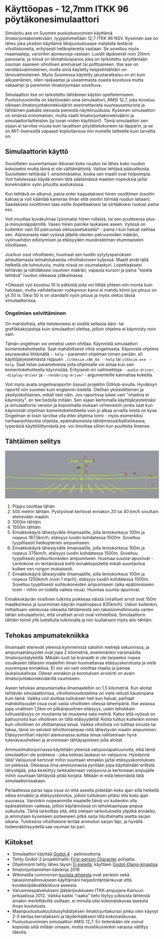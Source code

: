 # Käyttöopas - 12,7mm ITKK 96 pöytäkonesimulaattori

Simuloitu ase on Suomen puolustusvoimien käyttämä ilmatorjuntakonekivääri, tyyppinimeltään 12,7 ITKK 96 NSV. Kyseinen ase on lähes joka yksikön käyttämä lähipuolustusase matalalla lentäviä viholliskoneita, erityisesti helikoptereita vastaan. Se soveltuu myös maamaaleja, varsinkin ajoneuvoja vastaan. Luodit läpäisevät noin 20mm panssaria, ja niissä on leimahduspanos joka on tarkoitettu sytyttämään osuman saaneen vihollisen ammukset tai polttoaineen. Itse ase on venäläisvalmisteinen, mutta siinä käytetty heijastintähtäin on länsivalmisteinen. Myös Suomessa käytetty jalustaratkaisu on eri kuin alkuperäinen, ollen raskaampi ja useammasta osasta koostuva mutta vakaampi ja paremmin ilmatorjuntaan soveltuva.

Simulaattori itse on tarkoitettu tähtäimen käytön opettelemiseen. Puolustusvoimilla on käytössään oma simulaattori, AMSI 12,7, joka koostuu oikeaan ilmatorjuntakonekivääriin asennettavista suuntausanturista ja tähtäimen paikalla olevasta pienestä näyttöruudusta. Kyseinen simulaattori on sinänsä erinomainen, mutta vaatii ilmatorjuntakonekiväärin ja simulaattorilaitteiston (ja luvan niiden käyttöön!). Tämä simulaattori sen sijaan ei tarvitse muuta kuin tavallisen pöytätietokoneen tai läppärin, ja se on MIT-lisenssillä vapaasti kopioitavissa niin monelle laitteelle kuin tarvetta on.

## Simulaattorin käyttö

Suosittelen suurentamaan ikkunan koko ruudun tai lähes koko ruudun kokoiseksi mutta tämä ei ole välttämätöntä. Valitse tehtävä päävalikosta. Suosittelen tehtävää 1. ensimmäiseksi, koska sen maalit ovat helpoimpia. Voit halutessasi käydä ennen tätä säätämässä maalien nopeuksia ja/tai konekiväärin vyön pituutta asetuksissa.

Kun tehtävä on alkanut, paina enter kaapataksesi hiiren osoittimen (osoitin katoaa ja voit kääntää kameraa ilman että osoitin törmää ruudun laitaan). Saadaksesi osoittimen taas esille (lopettaaksesi tai siirtääksesi ruutua) paina esc.

Voit muuttaa kuvakulmaa (zoomata) hiiren rullasta, tai sen puutteessa plus- ja miinusnäppäimillä. Vasen hiiren painike laukaisee aseen. Vyössä on kuitenkin vain 50 patruunaa oletusasetuksella* - paina r kun haluat vaihtaa sen. Alareunasta näet vyössä jäljellä olevien patruunoiden määrän, vyönvaihdon edistymisen ja etäisyyden muodostelman etummaiseen viholliseen.

Jos/kun osut viholliseen, huomaat sen luodin sytytyspanoksen aiheuttamasta leimahduksesta viholliskoneen kyljessä. Maalit eivät tällä hetkellä ole tuhoutuvia, mutta niissä on osumalaskuri. Lopettaaksesi tehtävän ja nähdäksesi osumien määrän, vapauta kursori ja paina "lopeta tehtävä" ruudun oikeassa yläkulmassa.

*Oikeasti vyö koostuu 10 ls pätkistä joita voi liittää yhteen niin monta kuin halutaan, mutta vaihdettavan vyökannun kansi ei mahdu kiinni jos pituus on yli 50 ls. Siksi 50 ls on standarti vyön pituus ja myös oletus tässä simulaattorissa.

### Ongelmien selvittäminen

On mahdollista, että tietokoneesi ei sisällä sellaisia ääni- tai grafiikkakirjastoja kuin simulaattori olettaa, jolloin ohjelma ei käynnisty noin vain.

Tämän ongelman voi onneksi usein ohittaa. Käynnistä simulaattori komentokehotteelta. Saat mahdollisesti vihiä ongelmasta. Käynnistä ohjelma seuraavaksi liittämällä `--help` - parametri ohjelman nimen perään, eli käyttöjärjestelmästä riippuen `./itkksim.x86_64 --help` tai `itkksim.exe --help`. Saat listan parametreista joita ohjelmalle voi antaa kun sen komentokehotteella käynnistää. Erityisesti eri vaihtoehtoja `--audio-driver`, `--display-driver` ja `--rendering-driver` - argumenteille kannattaa kokeilla.

Voit myös avata ongelmaraportin (issue) projektin GitHub-sivulla. Hyväksyn raportit niin suomen kuin englannin kielellä. Olethan yksiselitteinen ja yksityiskohtainen, mikäli teet näin. Jos raportissa lukee vain "ohjelma ei käynnisty", en tee tiedolla mitään. Sen sijaan kertomalla käyttöjärjestelmäsi ja simulaattorisi version ja kopioimalla mukaan virheviestin jonka saat kun käynnistät ohjelman komentokehotteella voin jo alkaa arvailla mistä on kyse. Ongelman ei tosin tarvitse olla ettei ohjelma toimi - myös esimerkiksi harhaanjohtavista ohjeista, epärealismeista tähtäimessä/ballistiikassa, typerästä käyttöliittymästä jne. voi ilmoittaa silloin kun puutteita ilmenee.

## Tähtäimen selitys

![](Tähtäin.png)

 1. Piippu osoittaa tähän
 2. 500 metrin tähtäin. Pystyviivat kertovat ennakon 20 tai 40 km/h sivuttain etenevään maaliin
 3. 1000m tähtäin
 4. 1500m tähtäin
 5. Ennakkokäyrä lähestyvälle ilmamaalille, jolla lentokorkeus 100m ja nopeus 187,5km/h, etäisyys luodin kohdatessa 1500m. Soveltuu tyypillisesti helikopterien ampumiseen.
 6. Ennakkokäyrä lähestyvälle ilmamaalille, jolla lentokorkeus 100m ja nopeus 375km/h, etäisyys luodin kohdatessa 1500m. Soveltuu tyypillisesti potkurikoneiden ampumiseen. Huomaa suunta-apuviivat - Lentokone on lentämässä kohti ennakkopistettä mikäli suuntaviiva kulkee sen rungon mukaisesti.
 7. Ennakkokäyrä lähestyvälle ilmamaalille, jolla lentokorkeus 100m ja nopeus 1250km/h (noin 1 mach), etäisyys luodin kohdatessa 1500m. Soveltuu tyypillisesti suihkukoneiden ampumiseen (aika epätoivoiseen tosin - niihin on todella vaikea osua). Huomaa suunta-apuviivat.
 
Ennakkokäyrän virallinen tulkinta poikkeaa näistä (viralliset arvot ovat 150m maalikorkeus ja suurimman käyrän maalinopeus 835km/h). Uskon kuitenkin, mittailtuani valokuvaa oikeasta tähtäimestä sen takaisinmallinnusta varten tähän simulaattoriin, että viralliset arvot ovat virheellisiä. Simulaattorin tähtäin toimii yllä luetellulla tulkinnalla ja niin luullakseni myös aito tähtäin.

## Tehokas ampumatekniikka

Ilmamaalit etenevät yleensä kymmenistä satoihin metrejä sekunnissa, ja ampumaetäisyydet ovat jopa 2 kilometriä, enemmänkin varsinaisilla ilmatorjuntatykeillä. Mikään luoti tai kranaatti ei ole tarpeeksi nopea osuakseen tällaisiin maaleihin ilman huomattavaa etäisyyskorotusta ja vielä suurempaa ennakkoa. Et siis voi vain osoittaa maalia ja painaa laukaisukahvaa. Oikean ennakon ja korotuksen arviointi on avain ilmatorjuntakonekiväärillä osumiseen.

Aseen tehokas ampumamatka ilmamaaleihin on 1,5 kilometriä. Kun aloitat tehtävän simulaattorissa, vihollismuodostelma on vielä reilusti kauempana kuin tämä. Vaikka voit aloittaa tulituksen heti kun haluat, parhaat mahdollisuudet osua ovat vasta vihollisten ollessa lähempänä. Itse asiassa jopa virallinen 1,5km on pitkänpuolinen etäisyys, usein tehokkain tulitusetäisyys on muutamia tai muutama sata metriä. Katso että vyössä on patruunoita kun vihollinen on tällä etäisyydellä! Aloita tulitus kuitenkin ennen kuin vihollinen on ohittamassa sinua. Vaikka vihollista voi tulittaa sivusta tai takaa, tämä on selvästi tehottomampaa mitä lähestyvän maalin ampuminen. Etäisyysmittari näytön alareunassa auttaa sinua valitsemaan hyvä tulenavaushetken ja arvioimaan tähtäyspisteen jolla aloitat.

Ammusilmatorjunnassa käytetään yleensä valojuovapatruunoita, eikä tämä simulaattori ole poikkeus - joka kolmas laukaus on valojuova. Hyödynnä tätä! Valojuovat kertovat mihin suuntaan ennakko ja/tai etäisyyskorotukses on pielessä. Oikeassa ilma-ammunnassa pyritään jopa käyttämään erillistä tähystäjää, joka keskittyy tarkkailemaan valojuovia ja kertomaan ampujalle mihin suuntaan tähtäystä pitää korjata. Mikään ei estä tekemästä tätä simulaattorissakaan.

Periaattessa paras tapa osua on että aseella pidetään koko ajan sillä hetkellä oikea ennakko ja etäisyyskorotus, jolloin tulituksen pitäisi olla koko ajan suunassa. Varsinkin nopeammille maaleille tämä voi kuitenkin olla epärealistisen vaikeaa, jolloin käytännössä on tehokkaampaa ampua sulkutulta. Tämä tarkoittaa sitä, että otetaan tarkoituksella ylipitkä ennakko, ja ammutaan kyseiseen pisteeseen pitkä sarja liikuttamatta asetta sarjan aikana. Tuloksena viholliskone lentää ammutun sarjan läpi, ja hyvällä todennäköisyydellä saa osuman tai pari.

## Kiitokset

 - Simulaattori käyttää [Godot 4](https://godotengine.org) - pelimoottoria
 - Tehty Godot-3 projektimallin [First-person Character](https://godotengine.org/asset-library/asset/305) pohjalta.
 - Ohjelmointi tehty lähes täysin [D-kielellä](https://dlang.org), käyttäen [Godot-Dlang-kirjastoa](https://code.dlang.org/packages/godot-dlang)
 - Ilmatorjuntamiehen käsikirja 2016
 - Wikimedia commonsin [kuvista aiheesta](https://commons.wikimedia.org/wiki/Category:NSV_in_Finnish_service) ovat peräisin sekä takaisinmallinnukseen käyttämäni heijastintähtäinkuvat että kuvake/päävalikkokuva aseesta.
 - Varusmiespalvelukseni jääkärijoukkueen ITKK-ampujana Kainuun prikaatissa 2012. Vaikka kaikki "raaka" tieto löytyy julkisista lähteistä ainakin merkittäviltä osiltaan, ei minulla olisi kokonaiskuvaa aseesta ilman koulutusta.
 - Maanpuolustuskoulutusyhdistyksen ilmatorjuntakurssi jonka olen käynyt 2-3 kertaa kerratakseni ja täydentääkseni tätä kokonaiskuvaa.
 - Puolustusvoimien simulaattori AMSI 12,7. En tietenkään ole voinut kopioida siitä mitään omaani, mutta muistikuvienkin varassa välittyy ideoita. 